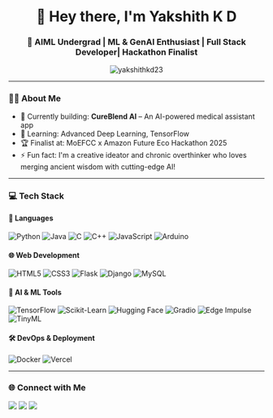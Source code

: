 <h1 align="center">👋 Hey there, I'm Yakshith K D</h1>
<h3 align="center">🚀 AIML Undergrad | ML & GenAI Enthusiast | Full Stack Developer| Hackathon Finalist</h3>

<p align="center">
  <img src="https://komarev.com/ghpvc/?username=yakshithkd23&label=Profile%20views&color=0e75b6&style=flat" alt="yakshithkd23" />
</p>

---

### 👨‍💻 About Me

- 🔭 Currently building: **CureBlend AI** – An AI-powered medical assistant app  
- 🌱 Learning: Advanced Deep Learning, TensorFlow  
- 🏆 Finalist at: MoEFCC x Amazon Future Eco Hackathon 2025  
- ⚡ Fun fact: I'm a creative ideator and chronic overthinker who loves merging ancient wisdom with cutting-edge AI!  

---

### 💻 Tech Stack

#### 🧠 Languages
![Python](https://img.shields.io/badge/Python-14354C?style=for-the-badge&logo=python&logoColor=white)
![Java](https://img.shields.io/badge/Java-ED8B00?style=for-the-badge&logo=java&logoColor=white)
![C](https://img.shields.io/badge/C-00599C?style=for-the-badge&logo=c&logoColor=white)
![C++](https://img.shields.io/badge/C++-00599C?style=for-the-badge&logo=c%2B%2B&logoColor=white)
![JavaScript](https://img.shields.io/badge/JavaScript-F7DF1E?style=for-the-badge&logo=javascript&logoColor=black)
![Arduino](https://img.shields.io/badge/Arduino-00979D?style=for-the-badge&logo=arduino&logoColor=white)

#### 🌐 Web Development
![HTML5](https://img.shields.io/badge/HTML5-E34F26?style=for-the-badge&logo=html5&logoColor=white)
![CSS3](https://img.shields.io/badge/CSS3-1572B6?style=for-the-badge&logo=css3&logoColor=white)
![Flask](https://img.shields.io/badge/Flask-000000?style=for-the-badge&logo=flask&logoColor=white)
![Django](https://img.shields.io/badge/Django-092E20?style=for-the-badge&logo=django&logoColor=white)
![MySQL](https://img.shields.io/badge/MySQL-005C84?style=for-the-badge&logo=mysql&logoColor=white)

#### 🧠 AI & ML Tools
![TensorFlow](https://img.shields.io/badge/TensorFlow-FF6F00?style=for-the-badge&logo=tensorflow&logoColor=white)
![Scikit-Learn](https://img.shields.io/badge/Scikit%20Learn-F7931E?style=for-the-badge&logo=scikit-learn&logoColor=white)
![Hugging Face](https://img.shields.io/badge/HuggingFace-FCC624?style=for-the-badge&logo=huggingface&logoColor=black)
![Gradio](https://img.shields.io/badge/Gradio-3C5280?style=for-the-badge&logo=gradio&logoColor=white)
![Edge Impulse](https://img.shields.io/badge/EdgeImpulse-01C5B5?style=for-the-badge&logo=edgeimpulse&logoColor=black)
![TinyML](https://img.shields.io/badge/TinyML-00ACEE?style=for-the-badge&logo=vercel&logoColor=white)

#### 🛠 DevOps & Deployment
![Docker](https://img.shields.io/badge/Docker-2496ED?style=for-the-badge&logo=docker&logoColor=white)
![Vercel](https://img.shields.io/badge/Vercel-000000?style=for-the-badge&logo=vercel&logoColor=white)

---

### 🌐 Connect with Me

<p>
  <a href="mailto:yakshithkd97@gmail.com"><img src="https://img.shields.io/badge/Gmail-D14836?style=for-the-badge&logo=gmail&logoColor=white" /></a>
  <a href="https://www.linkedin.com/in/yakshithkd/"><img src="https://img.shields.io/badge/LinkedIn-0077B5?style=for-the-badge&logo=linkedin&logoColor=white" /></a>
  <a href="https://github.com/yakshithkd23"><img src="https://img.shields.io/badge/GitHub-100000?style=for-the-badge&logo=github&logoColor=white" /></a>
</p>
